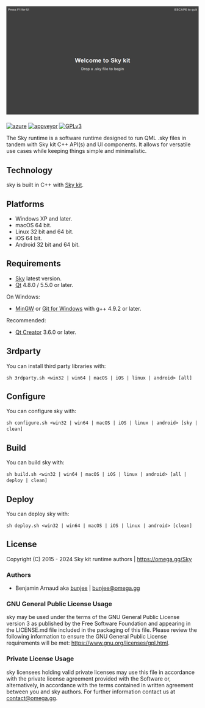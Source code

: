 <a href="https://omega.gg/Sky"><img src="dist/pictures/Sky-runtime.png" alt="Sky-runtime" width="512px"></a>
---
[![azure](https://dev.azure.com/bunjee/Sky-runtime/_apis/build/status/omega-gg.Sky-runtime)](https://dev.azure.com/bunjee/Sky-runtime/_build)
[![appveyor](https://ci.appveyor.com/api/projects/status/yto6yi6aepvvl805?svg=true)](https://ci.appveyor.com/project/3unjee/Sky-runtime)
[![GPLv3](https://img.shields.io/badge/License-GPLv3-blue.svg)](https://www.gnu.org/licenses/gpl.html)

The Sky runtime is a software runtime designed to run QML .sky files in tandem with Sky kit C++
API(s) and UI components. It allows for versatile use cases while keeping things simple and
minimalistic.

## Technology

sky is built in C++ with [Sky kit](https://omega.gg/Sky/sources).<br>

## Platforms

- Windows XP and later.
- macOS 64 bit.
- Linux 32 bit and 64 bit.
- iOS 64 bit.
- Android 32 bit and 64 bit.

## Requirements

- [Sky](https://omega.gg/Sky/sources) latest version.
- [Qt](https://download.qt.io/official_releases/qt) 4.8.0 / 5.5.0 or later.

On Windows:
- [MinGW](https://sourceforge.net/projects/mingw) or [Git for Windows](https://git-for-windows.github.io) with g++ 4.9.2 or later.

Recommended:
- [Qt Creator](https://download.qt.io/official_releases/qtcreator) 3.6.0 or later.

## 3rdparty

You can install third party libraries with:

    sh 3rdparty.sh <win32 | win64 | macOS | iOS | linux | android> [all]

## Configure

You can configure sky with:

    sh configure.sh <win32 | win64 | macOS | iOS | linux | android> [sky | clean]

## Build

You can build sky with:

    sh build.sh <win32 | win64 | macOS | iOS | linux | android> [all | deploy | clean]

## Deploy

You can deploy sky with:

    sh deploy.sh <win32 | win64 | macOS | iOS | linux | android> [clean]

## License

Copyright (C) 2015 - 2024 Sky kit runtime authors | https://omega.gg/Sky

### Authors

- Benjamin Arnaud aka [bunjee](https://bunjee.me) | <bunjee@omega.gg>

### GNU General Public License Usage

sky may be used under the terms of the GNU General Public License version 3 as published by the
Free Software Foundation and appearing in the LICENSE.md file included in the packaging of this
file. Please review the following information to ensure the GNU General Public License requirements
will be met: https://www.gnu.org/licenses/gpl.html.

### Private License Usage

sky licensees holding valid private licenses may use this file in accordance with the private
license agreement provided with the Software or, alternatively, in accordance with the terms
contained in written agreement between you and sky authors. For further information contact us at
contact@omega.gg.
